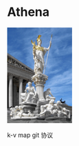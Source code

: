 # Athena

<img src="docs/Austria_Parlament_Athena_bw.jpg" alt="athena" style="width: 30%; height: 30%;" />

k-v map git 协议